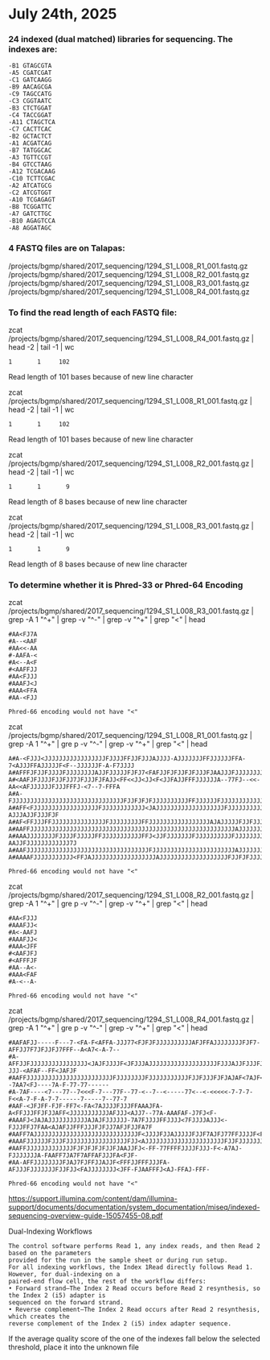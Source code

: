 #  July 24th, 2025

### 24 indexed (dual matched) libraries for sequencing. The indexes are:

    -B1	GTAGCGTA    
    -A5	CGATCGAT    
    -C1	GATCAAGG
    -B9	AACAGCGA    
    -C9	TAGCCATG    
    -C3	CGGTAATC
    -B3	CTCTGGAT    
    -C4	TACCGGAT    
    -A11 CTAGCTCA
    -C7	CACTTCAC    
    -B2	GCTACTCT    
    -A1	ACGATCAG
    -B7	TATGGCAC    
    -A3	TGTTCCGT    
    -B4	GTCCTAAG
    -A12 TCGACAAG    
    -C10 TCTTCGAC    
    -A2	ATCATGCG
    -C2	ATCGTGGT    
    -A10 TCGAGAGT    
    -B8	TCGGATTC
    -A7	GATCTTGC    
    -B10 AGAGTCCA    
    -A8	AGGATAGC

### 4 FASTQ files are on Talapas:

/projects/bgmp/shared/2017_sequencing/1294_S1_L008_R1_001.fastq.gz
/projects/bgmp/shared/2017_sequencing/1294_S1_L008_R2_001.fastq.gz
/projects/bgmp/shared/2017_sequencing/1294_S1_L008_R3_001.fastq.gz
/projects/bgmp/shared/2017_sequencing/1294_S1_L008_R4_001.fastq.gz

### To find the read length of each FASTQ file:

zcat /projects/bgmp/shared/2017_sequencing/1294_S1_L008_R4_001.fastq.gz | head -2 | tail -1 | wc
    
    1       1     102

Read length of 101 bases because of new line character 

zcat /projects/bgmp/shared/2017_sequencing/1294_S1_L008_R1_001.fastq.gz | head -2 | tail -1 | 
wc
    
    1       1     102

Read length of 101 bases because of new line character 

zcat /projects/bgmp/shared/2017_sequencing/1294_S1_L008_R2_001.fastq.gz | head -2 | tail -1 | 
wc
    
    1       1       9

Read length of 8 bases because of new line character 

zcat /projects/bgmp/shared/2017_sequencing/1294_S1_L008_R3_001.fastq.gz | head -2 | tail -1 | 
wc
    
    1       1       9

Read length of 8 bases because of new line character 

### To determine whether it is Phred-33 or Phred-64 Encoding

zcat /projects/bgmp/shared/2017_sequencing/1294_S1_L008_R3_001.fastq.gz | grep -A 1 "^+" | grep -v "^-" | grep -v "^+" | grep "<" | head

    #AA<FJ7A
    #A--<AAF
    #AA<<-AA
    #-AAFA-<
    #A<--A<F
    #<AAFFJJ
    #AA<FJJJ
    #AAAFJ<J
    #AAA<FFA
    #AA-<FJJ    

    Phred-66 encoding would not have "<"

zcat /projects/bgmp/shared/2017_sequencing/1294_S1_L008_R1_001.fastq.gz | grep -A 1 "^+" | gre
p -v "^-" | grep -v "^+" | grep "<" | head

    A#A-<FJJJ<JJJJJJJJJJJJJJJJJFJJJJFFJJFJJJAJJJJ-AJJJJJJJFFJJJJJJFFA-7<AJJJFFAJJJJJF<F--JJJJJJF-A-F7JJJJ
    A#AFFFJFJJFJJJJFJJJJJJJJAJJFJJJJJFJFJ7<FAFJJFJFJJFJFJJJFJAAJJJFJJJJJJJJJJJJJJJAJJJFAJJJJJFFJJJAJJJ<F-
    A#<AAFJFJJJJFJJFJJ7JFJJJFJFAJJ<FF<<JJ<JJ<F<JJFAJJFFFJJJJJJA--77FJ--<<-AA<<AFJJJJJJFJJJFFFJ-<7--7-FFFA
    A#A-FJJJJJJJJJJJJJJJJJJJJJJJJJJJJJJJFJJFJFJFJJJJJJJJJJFFJJJJJJFJJJJJJJJJJJJJJJJJJFJ<FJJAFJJJF<J7FJJJF
    A#AFF<FJJJJJJJJJJJJJJJJJJFJJJJJJJJJJJJ<JAJJJJJJJJJJJJJJJJJJJFJJJJJJJJJJJJJJJJJJFJJJJJJ-AJJJAJJFJJJFJF
    A#AF<FFJJJFFJJJJJJJJJJJJJJJFJJJJJJJJJFFJJJJJJJJJJJJJJJJJAJAJJJJJFJJFJJJJJJJJJJJJJJ<JFJJJFJJFJFJJJJAJJ
    A#AAFFJJJJJJJJJJJJJJJJJJJJJJJJJJJJJJJJJJJJJJJJJJJJJJJJJJJJJJJJJAJJJJJJJJJJJFJJJ<JJJJJJJJJJJ<JJJJJJJFJ
    A#AAAJJJJJJJJFJJJJFJJJJJFFJJJJJJJJJJJFFJ<JJFJJJJJJJFJJJJJJJJJJFJJJJJJJJJJJJJJJFJJ-AAJJFJJJJJJJJJJJJ7J
    A#AAFJJJJJJJJJJJJJJJJJJJJJJJJJJJJJJJJJJFJJJJJJJJJJJJJJJJJJJJJJJAJJJJJJJJJJFAAJJJJFJJFJJJJJJJJJJ<JJJFJ
    A#AAAAFJJJJJJJJJJJ<FFJAJJJJJJJJJJJJJJJJJJAJJJJJJJJJJJJJJJJJJJFJJFJFJJJJJJJJJAJJJJFJJJJJJJFJFJJJAJJJJF

    Phred-66 encoding would not have "<"

zcat /projects/bgmp/shared/2017_sequencing/1294_S1_L008_R2_001.fastq.gz | grep -A 1 "^+" | gre
p -v "^-" | grep -v "^+" | grep "<" | head

    #AA<FJJJ
    #AAAFJJ<
    #A<-AAFJ
    #AAAFJJ<
    #AAA<JFF
    #<AAFJFJ
    #<AFFFJF
    #AA--A<-
    #AAA<FAF
    #A-<--A-

    Phred-66 encoding would not have "<"

zcat /projects/bgmp/shared/2017_sequencing/1294_S1_L008_R4_001.fastq.gz | grep -A 1 "^+" | gre
p -v "^-" | grep -v "^+" | grep "<" | head

    #AAFAFJJ-----F---7-<FA-F<AFFA-JJJ77<FJFJFJJJJJJJJJJAFJFFAJJJJJJJJFJF7-AFFJJ7F7JFJJFJ7FFF--A<A7<-A-7--
    #A-AFFJJFJJJJJJJJJJJJJJJJ<JAJFJJJJF<JFJJJAJJJJJJJJJJJJJJJJJJJFJJJAJJFJJJFJJJF<JJA-JJJ-<AFAF--FF<JAFJF
    #AAFFJJJJJJJJJJJJJJJJJJJJJJJJFJJJJJJJJFJJJJJJJJJJJFJJFJJJFJFJAJAF<7AJF<J--7AA7<FJ----7A-F-77-77------
    #A-7AF----<7---77--7<<<F-7---77F--77-<--7--<-----77<--<-<<<<<-7-7-7-F<<A-7-F-A-7-7------7-----7--77-7
    #AAF-<JFJFF-FJF-FF7<-FA<7AJJJJFJJJFFAAAJFA-A<FFJJJFFJFJJAFF<JJJJJJJJJJJAFJJJ<AJJ7--77A-AAAFAF-J7FJ<F-
    #AAAFJ<JAJAJJJJJJJJJJJAJAJFJJJJJJ-7A7FJJJJFFJJJJ<7FJJJJAJJJ<-FJJJFFJ7FAA<AJAFJJFFFJJJFJFJJ7AFJFJJFA7F
    #AAFF7AJJJJJJJJJJJJJJJJJJJJJJJJJJJJJF<JJJJFJJAJJJJJFJJF7AJFJ77FFJJJJF<FAFJJAAAJJJJJJ<J7F7FJJJJFJAJJFJ
    #AAAFJJJJJJFJJJFJJJJJJJJJJJJJJJJJFJJ<AJJJJJJJJJJJJJJJJJJJJJJFJJFJJJJJJJJJJJJJJJJJJJJJJJJJJJJJFFJJJJJJ
    #AAFFJJJJJJJJJJJJJFJFJFJFJFJJFJAAJJFJ<-FF-77FFFFJJJJFJJJ-F<-A7AJ-FJJJJJJJA-FAAFF7JA7F7AFFAFJJJFA<FJF-
    #AA-AFFJJJJJJJJFJAJ7FJFFJJAJJF<FFFJJFFFJJJFA-AFJJJFJJJJJJJFJJFJJ<FAJJJJJJJJ<JFF-FJAAFFFJ<AJ-FFAJ-FFF-

    Phred-66 encoding would not have "<"


https://support.illumina.com/content/dam/illumina-support/documents/documentation/system_documentation/miseq/indexed-sequencing-overview-guide-15057455-08.pdf 

Dual-Indexing Workflows

    The control software performs Read 1, any index reads, and then Read 2 based on the parameters
    provided for the run in the sample sheet or during run setup.
    For all indexing workflows, the Index 1Read directly follows Read 1. However, for dual-indexing on a
    paired-end flow cell, the rest of the workflow differs:
    • Forward strand—The Index 2 Read occurs before Read 2 resynthesis, so the Index 2 (i5) adapter is
    sequenced on the forward strand.
    • Reverse complement—The Index 2 Read occurs after Read 2 resynthesis, which creates the
    reverse complement of the Index 2 (i5) index adapter sequence.

If the average quality score of the one of the indexes fall below the selected threshold, place it into the unknown file

